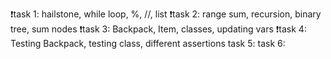 ❗️task 1: hailstone, while loop, %, //, list
❗️task 2: range sum, recursion, binary tree, sum nodes 
❗️task 3: Backpack, Item, classes, updating vars
❗️task 4: Testing Backpack, testing class, different assertions
task 5:
task 6:
